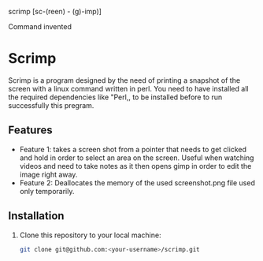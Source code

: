 scrimp [sc-(reen) - (g)-imp)]

Command invented 

# Scrimp

Scrimp is a program designed by the need of printing a snapshot of the screen with a linux command written in perl.
You need to have installed all the required dependencies like "Perl,, to be installed before to run successfully this pregram.


## Features

- Feature 1: takes a screen shot from a pointer that needs to get clicked and hold in order to select an area on the screen.
  Useful when watching videos and need to take notes as it then opens gimp in order to edit the image right away.
- Feature 2: Deallocates the memory of the used screenshot.png file used only temporarily. 

## Installation

1. Clone this repository to your local machine:
   ```bash
   git clone git@github.com:<your-username>/scrimp.git
